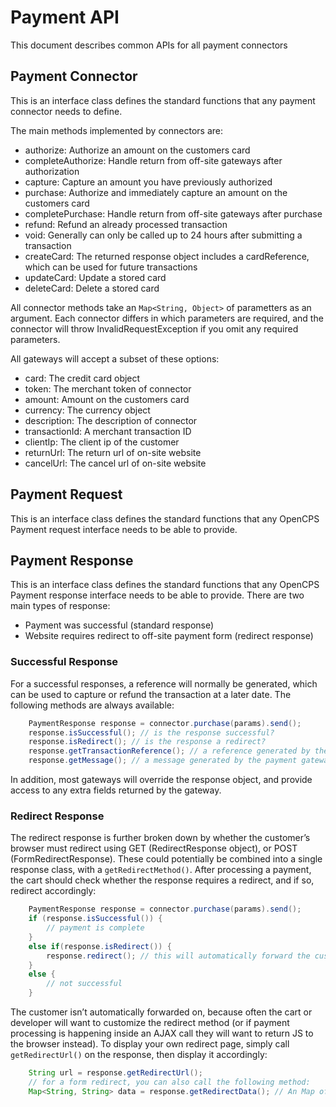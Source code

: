# Payment API
This document describes common APIs for all payment connectors

## Payment Connector
This is an interface class defines the standard functions that any payment connector needs to define.

The main methods implemented by connectors are: 
* authorize: Authorize an amount on the customers card
* completeAuthorize: Handle return from off-site gateways after authorization
* capture: Capture an amount you have previously authorized
* purchase: Authorize and immediately capture an amount on the customers card
* completePurchase: Handle return from off-site gateways after purchase
* refund: Refund an already processed transaction
* void: Generally can only be called up to 24 hours after submitting a transaction
* createCard: The returned response object includes a cardReference, which can be used for future transactions
* updateCard: Update a stored card
* deleteCard: Delete a stored card

All connector methods take an `Map<String, Object>` of parametters as an argument. Each connector differs in which parameters are required, and the connector will throw InvalidRequestException if you omit any required parameters.

All gateways will accept a subset of these options:
* card: The credit card object
* token: The merchant token of connector
* amount: Amount on the customers card
* currency: The currency object
* description: The description of connector
* transactionId: A merchant transaction ID
* clientIp: The client ip of the customer
* returnUrl: The return url of on-site website
* cancelUrl: The cancel url of on-site website

## Payment Request
This is an interface class defines the standard functions that any OpenCPS Payment request interface needs to be able to provide.

## Payment Response
This is an interface class defines the standard functions that any OpenCPS Payment response interface needs to be able to provide.
There are two main types of response:
* Payment was successful (standard response)
* Website requires redirect to off-site payment form (redirect response)

### Successful Response
For a successful responses, a reference will normally be generated, which can be used to capture or refund the transaction at a later date. The following methods are always available:
```java
    PaymentResponse response = connector.purchase(params).send();
    response.isSuccessful(); // is the response successful?
    response.isRedirect(); // is the response a redirect?
    response.getTransactionReference(); // a reference generated by the payment connector
    response.getMessage(); // a message generated by the payment gateway
```
In addition, most gateways will override the response object, and provide access to any extra fields returned by the gateway.

### Redirect Response
The redirect response is further broken down by whether the customer’s browser must redirect using GET (RedirectResponse object), or POST (FormRedirectResponse). These could potentially be combined into a single response class, with a `getRedirectMethod()`.
After processing a payment, the cart should check whether the response requires a redirect, and if so, redirect accordingly:
```java
    PaymentResponse response = connector.purchase(params).send();
    if (response.isSuccessful()) {
        // payment is complete
    }
    else if(response.isRedirect()) {
        response.redirect(); // this will automatically forward the customer
    }
    else {
        // not successful
    }
```
The customer isn’t automatically forwarded on, because often the cart or developer will want to customize the redirect method (or if payment processing is happening inside an AJAX call they will want to return JS to the browser instead).
To display your own redirect page, simply call `getRedirectUrl()` on the response, then display it accordingly:
```java
    String url = response.getRedirectUrl();
    // for a form redirect, you can also call the following method:
    Map<String, String> data = response.getRedirectData(); // An Map of fields which must be posted to the redirectUrl
```